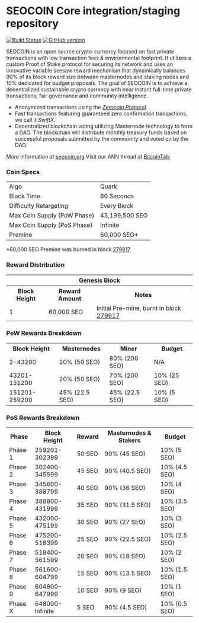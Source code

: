 SEOCOIN Core integration/staging repository
=====================================

[![Build Status](https://travis-ci.org/SEOCOIN-Project/SEOCOIN.svg?branch=master)](https://travis-ci.org/SEOCOIN-Project/SEOCOIN) [![GitHub version](https://badge.fury.io/gh/SEOCOIN-Project%2FSEOCOIN.svg)](https://badge.fury.io/gh/SEOCOIN-Project%2FSEOCOIN)

SEOCOIN is an open source crypto-currency focused on fast private transactions with low transaction fees & environmental footprint.  It utilizes a custom Proof of Stake protocol for securing its network and uses an innovative variable seesaw reward mechanism that dynamically balances 90% of its block reward size between masternodes and staking nodes and 10% dedicated for budget proposals. The goal of SEOCOIN is to achieve a decentralized sustainable crypto currency with near instant full-time private transactions, fair governance and community intelligence.
- Anonymized transactions using the [_Zerocoin Protocol_](http://www.seocoin.org/zclp).
- Fast transactions featuring guaranteed zero confirmation transactions, we call it _SwiftX_.
- Decentralized blockchain voting utilizing Masternode technology to form a DAO. The blockchain will distribute monthly treasury funds based on successful proposals submitted by the community and voted on by the DAO.

More information at [seocoin.org](http://www.seocoin.org) Visit our ANN thread at [BitcoinTalk](http://www.bitcointalk.org/index.php?topic=1262920)

### Coin Specs
<table>
<tr><td>Algo</td><td>Quark</td></tr>
<tr><td>Block Time</td><td>60 Seconds</td></tr>
<tr><td>Difficulty Retargeting</td><td>Every Block</td></tr>
<tr><td>Max Coin Supply (PoW Phase)</td><td>43,199,500 SEO</td></tr>
<tr><td>Max Coin Supply (PoS Phase)</td><td>Infinite</td></tr>
<tr><td>Premine</td><td>60,000 SEO*</td></tr>
</table>

*60,000 SEO Premine was burned in block [279917](http://www.presstab.pw/phpexplorer/SEOCOIN/block.php?blockhash=206d9cfe859798a0b0898ab00d7300be94de0f5469bb446cecb41c3e173a57e0)

### Reward Distribution

<table>
<th colspan=4>Genesis Block</th>
<tr><th>Block Height</th><th>Reward Amount</th><th>Notes</th></tr>
<tr><td>1</td><td>60,000 SEO</td><td>Initial Pre-mine, burnt in block <a href="http://www.presstab.pw/phpexplorer/SEOCOIN/block.php?blockhash=206d9cfe859798a0b0898ab00d7300be94de0f5469bb446cecb41c3e173a57e0">279917</a></td></tr>
</table>

### PoW Rewards Breakdown

<table>
<th>Block Height</th><th>Masternodes</th><th>Miner</th><th>Budget</th>
<tr><td>2-43200</td><td>20% (50 SEO)</td><td>80% (200 SEO)</td><td>N/A</td></tr>
<tr><td>43201-151200</td><td>20% (50 SEO)</td><td>70% (200 SEO)</td><td>10% (25 SEO)</td></tr>
<tr><td>151201-259200</td><td>45% (22.5 SEO)</td><td>45% (22.5 SEO)</td><td>10% (5 SEO)</td></tr>
</table>

### PoS Rewards Breakdown

<table>
<th>Phase</th><th>Block Height</th><th>Reward</th><th>Masternodes & Stakers</th><th>Budget</th>
<tr><td>Phase 1</td><td>259201-302399</td><td>50 SEO</td><td>90% (45 SEO)</td><td>10% (5 SEO)</td></tr>
<tr><td>Phase 2</td><td>302400-345599</td><td>45 SEO</td><td>90% (40.5 SEO)</td><td>10% (4.5 SEO)</td></tr>
<tr><td>Phase 3</td><td>345600-388799</td><td>40 SEO</td><td>90% (36 SEO)</td><td>10% (4 SEO)</td></tr>
<tr><td>Phase 4</td><td>388800-431999</td><td>35 SEO</td><td>90% (31.5 SEO)</td><td>10% (3.5 SEO)</td></tr>
<tr><td>Phase 5</td><td>432000-475199</td><td>30 SEO</td><td>90% (27 SEO)</td><td>10% (3 SEO)</td></tr>
<tr><td>Phase 6</td><td>475200-518399</td><td>25 SEO</td><td>90% (22.5 SEO)</td><td>10% (2.5 SEO)</td></tr>
<tr><td>Phase 7</td><td>518400-561599</td><td>20 SEO</td><td>90% (18 SEO)</td><td>10% (2 SEO)</td></tr>
<tr><td>Phase 8</td><td>561600-604799</td><td>15 SEO</td><td>90% (13.5 SEO)</td><td>10% (1.5 SEO)</td></tr>
<tr><td>Phase 9</td><td>604800-647999</td><td>10 SEO</td><td>90% (9 SEO)</td><td>10% (1 SEO)</td></tr>
<tr><td>Phase X</td><td>648000-Infinite</td><td>5 SEO</td><td>90% (4.5 SEO)</td><td>10% (0.5 SEO)</td></tr>
</table>
